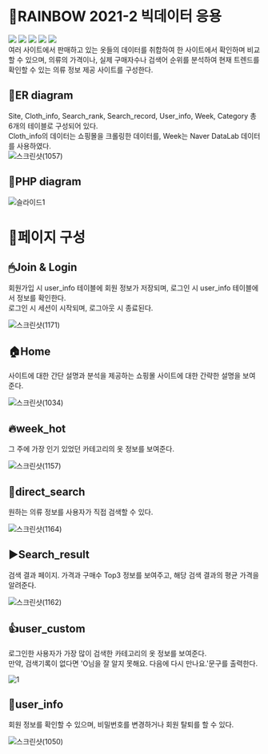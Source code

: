 # 🌈RAINBOW 2021-2 빅데이터 응용
<img src="https://img.shields.io/badge/HTML-E34F26?style=flat-square&logo=html5&logoColor=white"/> <img src="https://img.shields.io/badge/XAMPP-FB7A24?style=flat-square&logo=XAMPP&logoColor=white"/> <img src="https://img.shields.io/badge/PHP-777BB4?style=flat-square&logo=PHP&logoColor=white"/> <img src="https://img.shields.io/badge/MySQL-4479A1?style=flat-square&logo=MySQL&logoColor=white"/> <img src="https://img.shields.io/badge/Apache-D22128?style=flat-square&logo=Apache&logoColor=white"/> <br/>
여러 사이트에서 판매하고 있는 옷들의 데이터를 취합하여 한 사이트에서 확인하며 비교할 수 있으며, 의류의 가격이나, 실제 구매자수나 검색어 순위를 분석하여 현재 트렌드를 확인할 수 있는 의류 정보 제공 사이트를 구성한다.
## 📝ER diagram
Site, Cloth_info, Search_rank, Search_record, User_info, Week, Category 총 6개의 테이블로 구성되어 있다.  
Cloth_info의 데이터는 쇼핑몰을 크롤링한 데이터를, Week는 Naver DataLab 데이터를 사용하였다.  
![스크린샷(1057)](https://user-images.githubusercontent.com/71166763/143189376-0d6f1164-3f68-4666-8617-83201481c350.png)  

## 📃PHP diagram
![슬라이드1](https://user-images.githubusercontent.com/71166763/143732871-3e80f979-929b-429a-95bc-8bd71e9dd658.PNG)  

# 🌈페이지 구성
## 🖱Join & Login
회원가입 시 user_info 테이블에 회원 정보가 저장되며, 로그인 시 user_info 테이블에서 정보를 확인한다.  
로그인 시 세션이 시작되며, 로그아웃 시 종료된다.  
  
![스크린샷(1171)](https://user-images.githubusercontent.com/71166763/146906493-beb967f2-46a8-4c04-928e-8c9e2f69f269.png)  

## 🏠Home
사이트에 대한 간단 설명과 분석을 제공하는 쇼핑몰 사이트에 대한 간략한 설명을 보여준다.  
  
![스크린샷(1034)](https://user-images.githubusercontent.com/71166763/142758355-3f64c464-6855-4ee2-afb2-11fae29186c9.png)  

## 🔥week_hot
그 주에 가장 인기 있었던 카테고리의 옷 정보를 보여준다.  
  
![스크린샷(1157)](https://user-images.githubusercontent.com/71166763/146755118-3abeca1a-243d-4379-8b70-b946c2bd2515.png)  

## 🔎direct_search
원하는 의류 정보를 사용자가 직접 검색할 수 있다. 
  
![스크린샷(1164)](https://user-images.githubusercontent.com/71166763/146756480-11d8bf9d-f7bd-474e-93ff-707829efc1fc.png)  

## ▶Search_result
검색 결과 페이지. 가격과 구매수 Top3 정보를 보여주고, 해당 검색 결과의 평균 가격을 알려준다.  

![스크린샷(1162)](https://user-images.githubusercontent.com/71166763/146756269-9ca5ceea-4e17-4307-9a2e-d117ef941b29.png)  

## 👍user_custom
로그인한 사용자가 가장 많이 검색한 카테고리의 옷 정보를 보여준다.  
만약, 검색기록이 없다면 'O님을 잘 알지 못해요. 다음에 다시 만나요.'문구를 출력한다.
  
![1](https://user-images.githubusercontent.com/71166763/146908957-46ee2c51-af4e-47b9-bd0c-494bc9440e81.png)  

## 🙎‍user_info
회원 정보를 확인할 수 있으며, 비밀번호를 변경하거나 회원 탈퇴를 할 수 있다.  
  
![스크린샷(1050)](https://user-images.githubusercontent.com/71166763/142758449-c5059641-118a-4070-a153-5fa25cf1ddce.png)  

